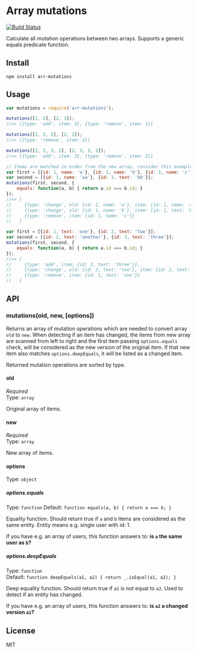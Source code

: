 # Array mutations

[![Build Status](https://travis-ci.org/kimmobrunfeldt/arr-mutations.svg?branch=master)](https://travis-ci.org/kimmobrunfeldt/arr-mutations)

Calculate all mutation operations between two arrays. Supports a generic equals predicate function.

## Install

```
npm install arr-mutations
```

## Usage

```js
var mutations = require('arr-mutations');

mutations([1, 2], [2, 3]);
//=> [{type: 'add', item: 3}, {type: 'remove', item: 1}]

mutations([2, 2, 2], [2, 2]);
//=> [{type: 'remove', item: 2}]

mutations([2, 2, 3, 2], [2, 3, 3, 2]);
//=> [{type: 'add', item: 3}, {type: 'remove', item: 2}]

// Items are matched in order from the new array, consider this example:
var first = [{id: 1, name: 'a'}, {id: 1, name: 'b'}, {id: 1, name: 'c'}];
var second = [{id: 1, name: 'aa'}, {id: 1, text: 'bb'}];
mutations(first, second, {
	equals: function(a, b) { return a.id === b.id; }
});
//=> [
//     {type: 'change', old: {id: 1, name: 'a'}, item: {id: 1, name: 'aa'}},
//     {type: 'change', old: {id: 1, name: 'b'}, item: {id: 1, text: 'bb'}},
//     {type: 'remove', item: {id: 1, name: 'c'}}
//   ]

var first = [{id: 1, text: 'one'}, {id: 2, text: 'two'}];
var second = [{id: 2, text: 'another'}, {id: 3, text: 'three'}];
mutations(first, second, {
	equals: function(a, b) { return a.id === b.id; }
});
//=> [
//     {type: 'add', item: {id: 3, text: 'three'}},
//     {type: 'change', old: {id: 2, text: 'two'}, item: {id: 2, text: 'another'}},
//     {type: 'remove', item: {id: 1, text: 'one'}}
//   ]
```

## API

### mutations(old, new, [options])

Returns an array of mutation operations which are needed to convert array `old` to `new`.
When detecting if an item has changed, the items from new array are scanned
from left to right and the first item passing `options.equals` check, will be
considered as the new version of the original item. If that new item also
matches `options.deepEquals`, it will be listed as a changed item.

Returned mutation operations are sorted by type.

#### old

*Required*  
Type: `array`

Original array of items.

#### new

*Required*  
Type: `array`

New array of items.

#### options

Type: `object`  

##### options.equals

Type: `function`
Default: `function equals(a, b) { return a === b; }`

Equality function. Should return true if `a` and `b` items are considered
as the same entity. Entity means e.g. single user with id: 1.

If you have e.g. an array of users, this function answers to: **is `a` the same user as `b`?**

##### options.deepEquals

Type: `function`  
Default: `function deepEquals(a1, a2) { return _.isEqual(a1, a2); }`

Deep equality function. Should return true if `a1` is not equal to `a2`.
Used to detect if an entity has changed.

If you have e.g. an array of users, this function answers to:
**is `a2` a changed version `a1`?**


## License

MIT
